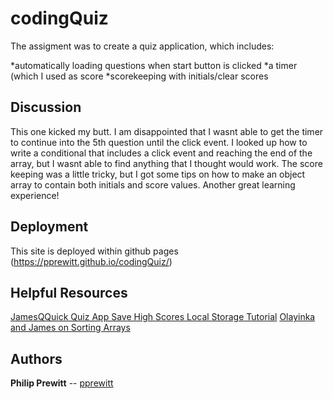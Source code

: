 # codingQuiz

The assigment was to create a quiz application, which includes:
   
   *automatically loading questions when start button is clicked
   *a timer (which I used as score
   *scorekeeping with initials/clear scores

## Discussion

This one kicked my butt. I am disappointed that I wasnt able to get the timer to continue into the 5th question until the click event. I looked up how to write a conditional that includes a click event and reaching the end of the array, but I wasnt able to find anything that I thought would work. The score keeping was a little tricky, but I got some tips on how to make an object array to contain both initials and score values. Another great learning experience!


## Deployment

This site is deployed within github pages (https://pprewitt.github.io/codingQuiz/)

## Helpful Resources
[JamesQQuick Quiz App Save High Scores Local Storage Tutorial](https://www.youtube.com/watch?v=DFhmNLKwwGw&t=389s)
[Olayinka and James on Sorting Arrays](https://www.sitepoint.com/sort-an-array-of-objects-in-javascript/ )

## Authors

**Philip Prewitt** -- [pprewitt](https://github.com/pprewitt)



